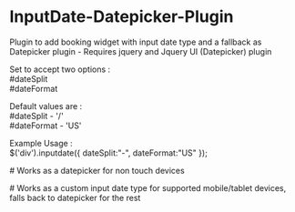 # InputDate-Datepicker-Plugin
Plugin to add booking widget with input date type and a fallback as Datepicker plugin - Requires jquery and Jquery UI (Datepicker) plugin

<p>Set to accept two options :<br/>
#dateSplit<br/>
#dateFormat
</p>

<p>Default values are : <br/>
#dateSplit - '/'<br/>
#dateFormat - 'US'
</p>

<p>Example Usage :<br/>
 $('div').inputdate({
   dateSplit:"-",
   dateFormat:"US"	
 });
 </p>
 
<p> # Works as a datepicker for non touch devices</p>
<p> # Works as a custom input date type for supported mobile/tablet devices, falls back to datepicker for the rest</p>
